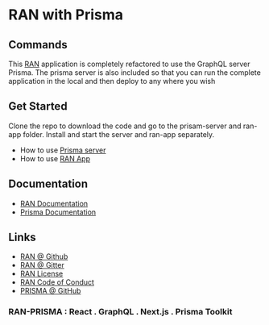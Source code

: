 # RAN with Prisma

## Commands

This [RAN](https://www.rantoolkit.com/) application is completely refactored to use the GraphQL server Prisma. The prisma server is also included so that you can run the complete application in the local and then deploy to any where you wish 

## Get Started 
Clone the repo to download the code and go to the prisam-server and ran-app folder. Install and start the server and ran-app separately. 
  - How to use [Prisma server](https://github.com/mshameer/ran-with-prisma/tree/master/prisma-server)
  - How to use [RAN App](https://github.com/mshameer/ran-with-prisma/tree/master/ran-app)

## Documentation

 - [RAN Documentation](https://www.rantoolkit.com/)
 - [Prisma Documentation](https://www.prisma.io/)

## Links

 - [RAN @ Github](https://github.com/Sly777/ran)
 - [RAN @ Gitter](https://gitter.im/ran-boilerplate/Lobby)
 - [RAN License](https://github.com/Sly777/ran/blob/master/LICENSE.md)
 - [RAN Code of Conduct](https://github.com/Sly777/ran/blob/master/CODE_OF_CONDUCT.md)
 - [PRISMA @ GitHub](https://github.com/prisma/prisma)

### RAN-PRISMA : React . GraphQL . Next.js . Prisma Toolkit
